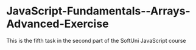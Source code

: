 # JavaScript-Fundamentals--Arrays-Advanced-Exercise
This is the fifth task in the second part of the SoftUni JavaScript course
